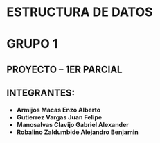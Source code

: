 # ESTRUCTURA DE DATOS
# GRUPO 1

## PROYECTO – 1ER PARCIAL


## INTEGRANTES:

- **Armijos Macas Enzo Alberto**
- **Gutierrez Vargas Juan Felipe**
- **Manosalvas Clavijo Gabriel Alexander**
- **Robalino Zaldumbide Alejandro Benjamin**

